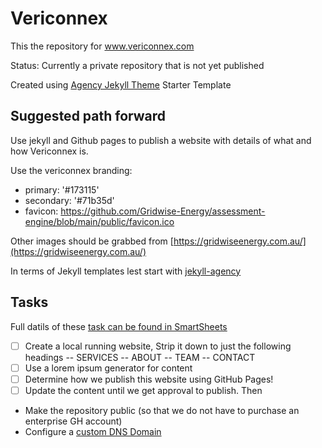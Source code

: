 # Vericonnex

This the repository for www.vericonnex.com

Status: Currently a private repository that is not yet published

Created using [Agency Jekyll Theme](https://github.com/raviriley/agency-jekyll-theme) Starter Template

## Suggested path forward

Use jekyll and Github pages to publish a website with details of what and how Vericonnex is.

Use the vericonnex branding:
- primary: '#173115'
- secondary: '#71b35d'
- favicon: https://github.com/Gridwise-Energy/assessment-engine/blob/main/public/favicon.ico

Other images should be grabbed from [https://gridwiseenergy.com.au/](https://gridwiseenergy.com.au/)

In terms of Jekyll templates lest start with [jekyll-agency](https://github.com/raviriley/agency-jekyll-theme)

## Tasks

Full datils of these [task can be found in SmartSheets](https://app.smartsheet.com/sheets/H4pcVQPrQc3FvjmWfmRR2VrmjC3M49W52qhfjrP1?rowId=7670639231799172)

- [ ] Create a local running website, Strip it down to just the following headings
    -- SERVICES
    -- ABOUT
    -- TEAM
    -- CONTACT
- [ ] Use a lorem ipsum generator for content
- [ ] Determine how we publish this website using GitHub Pages!
- [ ] Update the content until we get approval to publish. Then
- Make the repository public (so that we do not have to purchase an enterprise GH account)
- Configure a [custom DNS Domain](https://docs.github.com/en/pages/configuring-a-custom-domain-for-your-github-pages-site/managing-a-custom-domain-for-your-github-pages-site)